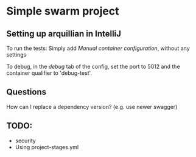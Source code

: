 # Simple swarm project

## Setting up arquillian in IntelliJ
To run the tests: 
Simply add <i>Manual container configuration</i>, without any settings

To debug, in the <i>debug</i> tab of the config, set the port to 5012 and the container qualifier to 'debug-test'.


## Questions
How can I replace a dependency version? (e.g. use newer swagger)


## TODO:
- security
- Using project-stages.yml